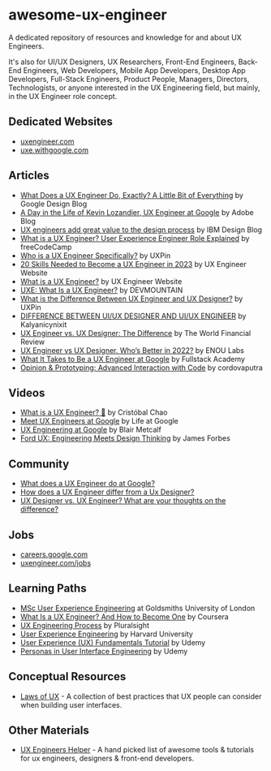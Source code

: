 # awesome-ux-engineer

A dedicated repository of resources and knowledge for and about UX Engineers. 

It's also for UI/UX Designers, UX Researchers, Front-End Engineers, Back-End Engineers, Web Developers, Mobile App Developers, Desktop App Developers, Full-Stack Engineers, Product People, Managers, Directors, Technologists, or anyone interested in the UX Engineering field, but mainly, in the UX Engineer role concept.

## Dedicated Websites

- [uxengineer.com](https://uxengineer.com/)
- [uxe.withgoogle.com](https://uxe.withgoogle.com/)

## Articles

- [What Does a UX Engineer Do, Exactly? A Little Bit of Everything](https://medium.com/google-design/why-full-stack-developers-make-the-best-ux-engineers-1ddbff6c1739) by Google Design Blog
- [A Day in the Life of Kevin Lozandier, UX Engineer at Google](https://blog.adobe.com/en/publish/2018/01/31/day-life-ux-designer-kevin-lozandier-ux-engineer-google) by Adobe Blog
- [UX engineers add great value to the design process](https://medium.com/design-ibm/ux-engineers-add-great-value-to-the-design-process-9555c1fe3b89) by IBM Design Blog
- [What is a UX Engineer? User Experience Engineer Role Explained](https://www.freecodecamp.org/news/what-is-a-ux-engineer/) by freeCodeCamp
- [Who is a UX Engineer Specifically?](https://www.uxpin.com/studio/blog/ux-engineer/) by UXPin
- [20 Skills Needed to Become a UX Engineer in 2023](https://uxengineer.com/skills-needed-become-a-ux-engineer/) by UX Engineer Website
- [What is a UX Engineer?](https://uxengineer.com/about-ux-engineer-uxe/) by UX Engineer Website
- [UXE: What Is a UX Engineer?](https://devmountain.com/blog/uxe-what-is-a-ux-engineer/) by DEVMOUNTAIN
- [What is the Difference Between UX Engineer and UX Designer?](https://www.uxpin.com/studio/blog/ux-engineer-vs-ux-designer/) by UXPin
- [DIFFERENCE BETWEEN UI/UX DESIGNER AND UI/UX ENGINEER](https://medium.com/@kalyanicynixit/difference-between-ui-ux-designer-and-ui-ux-engineer-117f1b94db9d) by Kalyanicynixit
- [UX Engineer vs. UX Designer: The Difference](https://worldfinancialreview.com/ux-engineer-vs-ux-designer-the-difference/) by The World Financial Review
- [UX Engineer vs UX Designer. Who’s Better in 2022?](https://www.linkedin.com/pulse/ux-engineer-vs-designer-whos-better-2022-enou-co/?trk=pulse-article) by ENOU Labs
- [What It Takes to Be a UX Engineer at Google](https://www.fullstackacademy.com/blog/what-it-takes-to-be-a-ux-engineer-at-google) by Fullstack Academy
- [Opinion & Prototyping: Advanced Interaction with Code](https://medium.com/@cordovaputra/2-design-thinking-in-ux-engineering-1f047898020e) by cordovaputra

## Videos

- [What is a UX Engineer? 🤔](https://www.youtube.com/watch?v=D8EEZlmqLrE) by Cristóbal Chao
- [Meet UX Engineers at Google](https://www.youtube.com/watch?v=D0ga7_HEfXs) by Life at Google
- [UX Engineering at Google](https://www.youtube.com/watch?v=I9xi9KSHlLA) by Blair Metcalf
- [Ford UX: Engineering Meets Design Thinking](https://www.youtube.com/watch?v=xRKjJFzFt1g) by James Forbes

## Community

- [What does a UX Engineer do at Google?](https://www.quora.com/What-does-a-UX-Engineer-do-at-Google)
- [How does a UX Engineer differ from a Ux Designer?](https://www.quora.com/How-does-a-UX-Engineer-differ-from-a-Ux-Designer)
- [UX Designer vs. UX Engineer? What are your thoughts on the difference?](https://www.reddit.com/r/UXDesign/comments/wjdxpk/ux_designer_vs_ux_engineer_what_are_your_thoughts/)

## Jobs

- [careers.google.com](https://careers.google.com/jobs/results/?q=ux%20engineer)
- [uxengineer.com/jobs](https://uxengineer.com/jobs/)

## Learning Paths

- [MSc User Experience Engineering](https://www.gold.ac.uk/pg/msc-user-experience-engineering/) at Goldsmiths University of London
- [What Is a UX Engineer? And How to Become One](https://www.coursera.org/articles/what-is-a-ux-engineer) by Coursera
- [UX Engineering Process](https://www.pluralsight.com/courses/lean-front-end-engineering) by Pluralsight
- [User Experience Engineering](https://pll.harvard.edu/course/user-experience-engineering-1) by Harvard University
- [User Experience (UX) Fundamentals Tutorial](https://www.udemy.com/course/introtoux/) by Udemy
- [Personas in User Interface Engineering](https://www.udemy.com/course/personas-in-user-interface-engineering/) by Udemy

## Conceptual Resources

- [Laws of UX](https://lawsofux.com/) - A collection of best practices that UX people can consider when building user interfaces.

## Other Materials

- [UX Engineers Helper](https://github.com/knibba/ux-engineering) - A hand picked list of awesome tools & tutorials for ux engineers, designers & front-end developers.
